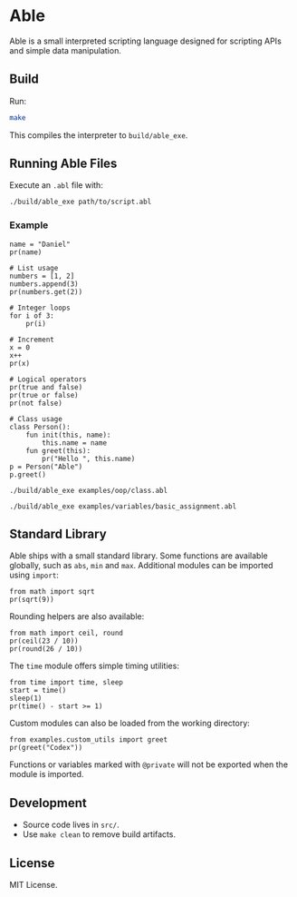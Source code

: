 # Able

Able is a small interpreted scripting language designed for scripting APIs and simple data manipulation.

## Build

Run:

```sh
make
```

This compiles the interpreter to `build/able_exe`.

## Running Able Files

Execute an `.abl` file with:

```sh
./build/able_exe path/to/script.abl
```

### Example

```able
name = "Daniel"
pr(name)

# List usage
numbers = [1, 2]
numbers.append(3)
pr(numbers.get(2))

# Integer loops
for i of 3:
    pr(i)

# Increment
x = 0
x++
pr(x)
```
```able
# Logical operators
pr(true and false)
pr(true or false)
pr(not false)
```
```able
# Class usage
class Person():
    fun init(this, name):
        this.name = name
    fun greet(this):
        pr("Hello ", this.name)
p = Person("Able")
p.greet()
```

```
./build/able_exe examples/oop/class.abl
```


```
./build/able_exe examples/variables/basic_assignment.abl
```

## Standard Library

Able ships with a small standard library. Some functions are available
globally, such as `abs`, `min` and `max`. Additional modules can be imported
using `import`:

```able
from math import sqrt
pr(sqrt(9))
```

Rounding helpers are also available:

```able
from math import ceil, round
pr(ceil(23 / 10))
pr(round(26 / 10))
```

The `time` module offers simple timing utilities:

```able
from time import time, sleep
start = time()
sleep(1)
pr(time() - start >= 1)
```

Custom modules can also be loaded from the working directory:

```able
from examples.custom_utils import greet
pr(greet("Codex"))
```

Functions or variables marked with `@private` will not be exported when the module is imported.

## Development

- Source code lives in `src/`.
- Use `make clean` to remove build artifacts.

## License

MIT License.
